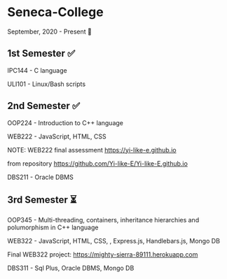 # Seneca-College
September, 2020 - Present :school:

1st Semester :white_check_mark:
-------------------------------------
IPC144 - C language 

ULI101 - Linux/Bash scripts


2nd Semester :white_check_mark:
-------------------------------------
OOP224 - Introduction to C++ language

WEB222 - JavaScript, HTML, CSS

NOTE: WEB222 final assessment https://yi-like-e.github.io 

from repository https://github.com/Yi-like-E/Yi-like-E.github.io

DBS211 - Oracle DBMS

3rd Semester ⏳
-------------------------------------
OOP345 - Multi-threading, containers, inheritance hierarchies and polumorphism in C++ language

WEB322 - JavaScript, HTML, CSS, , Express.js, Handlebars.js, Mongo DB

Final WEB322 project: https://mighty-sierra-89111.herokuapp.com

DBS311 - Sql Plus, Oracle DBMS, Mongo DB
